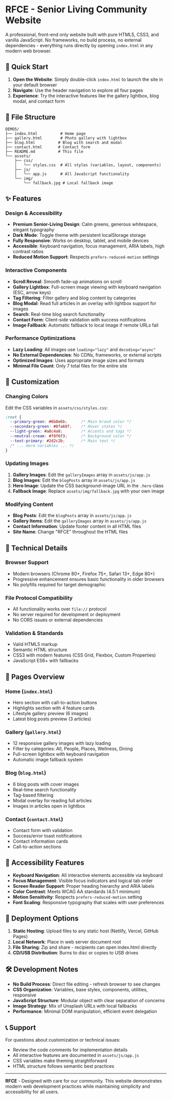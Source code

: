 # RFCE - Senior Living Community Website

A professional, front-end only website built with pure HTML5, CSS3, and vanilla JavaScript. No frameworks, no build process, no external dependencies - everything runs directly by opening `index.html` in any modern web browser.

## 🚀 Quick Start

1. **Open the Website**: Simply double-click `index.html` to launch the site in your default browser
2. **Navigate**: Use the header navigation to explore all four pages
3. **Experience**: Try the interactive features like the gallery lightbox, blog modal, and contact form

## 📁 File Structure

```
DEMO5/
├── index.html          # Home page
├── gallery.html        # Photo gallery with lightbox
├── blog.html          # Blog with search and modal
├── contact.html       # Contact form
├── README.md          # This file
└── assets/
    ├── css/
    │   └── styles.css  # All styles (variables, layout, components)
    ├── js/
    │   └── app.js      # All JavaScript functionality
    └── img/
        └── fallback.jpg # Local fallback image
```

## ✨ Features

### Design & Accessibility
- **Premium Senior-Living Design**: Calm greens, generous whitespace, elegant typography
- **Dark Mode**: Toggle theme with persistent localStorage storage
- **Fully Responsive**: Works on desktop, tablet, and mobile devices
- **Accessible**: Keyboard navigation, focus management, ARIA labels, high contrast ratios
- **Reduced Motion Support**: Respects `prefers-reduced-motion` settings

### Interactive Components
- **Scroll Reveal**: Smooth fade-up animations on scroll
- **Gallery Lightbox**: Full-screen image viewing with keyboard navigation (ESC, arrow keys)
- **Tag Filtering**: Filter gallery and blog content by categories
- **Blog Modal**: Read full articles in an overlay with lightbox support for images
- **Search**: Real-time blog search functionality
- **Contact Form**: Client-side validation with success notifications
- **Image Fallback**: Automatic fallback to local image if remote URLs fail

### Performance Optimizations
- **Lazy Loading**: All images use `loading="lazy"` and `decoding="async"`
- **No External Dependencies**: No CDNs, frameworks, or external scripts
- **Optimized Images**: Uses appropriate image sizes and formats
- **Minimal File Count**: Only 7 total files for the entire site

## 🎨 Customization

### Changing Colors
Edit the CSS variables in `assets/css/styles.css`:

```css
:root {
  --primary-green: #6b8e6b;      /* Main brand color */
  --secondary-green: #8fa68f;    /* Hover states */
  --light-green: #a8c4a8;        /* Accents and tags */
  --neutral-cream: #f8f6f3;      /* Background color */
  --text-primary: #2d2c2b;       /* Main text */
  /* ... more variables ... */
}
```

### Updating Images
1. **Gallery Images**: Edit the `galleryImages` array in `assets/js/app.js`
2. **Blog Images**: Edit the `blogPosts` array in `assets/js/app.js`
3. **Hero Image**: Update the CSS background-image URL in the `.hero` class
4. **Fallback Image**: Replace `assets/img/fallback.jpg` with your own image

### Modifying Content
- **Blog Posts**: Edit the `blogPosts` array in `assets/js/app.js`
- **Gallery Items**: Edit the `galleryImages` array in `assets/js/app.js`
- **Contact Information**: Update footer content in all HTML files
- **Site Name**: Change "RFCE" throughout the HTML files

## 🔧 Technical Details

### Browser Support
- Modern browsers (Chrome 80+, Firefox 75+, Safari 13+, Edge 80+)
- Progressive enhancement ensures basic functionality in older browsers
- No polyfills required for target demographic

### File Protocol Compatibility
- All functionality works over `file://` protocol
- No server required for development or deployment
- No CORS issues or external dependencies

### Validation & Standards
- Valid HTML5 markup
- Semantic HTML structure
- CSS3 with modern features (CSS Grid, Flexbox, Custom Properties)
- JavaScript ES6+ with fallbacks

## 📱 Pages Overview

### Home (`index.html`)
- Hero section with call-to-action buttons
- Highlights section with 4 feature cards
- Lifestyle gallery preview (6 images)
- Latest blog posts preview (3 articles)

### Gallery (`gallery.html`)
- 12 responsive gallery images with lazy loading
- Filter by categories: All, People, Places, Wellness, Dining
- Full-screen lightbox with keyboard navigation
- Automatic image fallback system

### Blog (`blog.html`)
- 6 blog posts with cover images
- Real-time search functionality
- Tag-based filtering
- Modal overlay for reading full articles
- Images in articles open in lightbox

### Contact (`contact.html`)
- Contact form with validation
- Success/error toast notifications
- Contact information cards
- Call-to-action sections

## 🎯 Accessibility Features

- **Keyboard Navigation**: All interactive elements accessible via keyboard
- **Focus Management**: Visible focus indicators and logical tab order
- **Screen Reader Support**: Proper heading hierarchy and ARIA labels
- **Color Contrast**: Meets WCAG AA standards (4.5:1 minimum)
- **Motion Sensitivity**: Respects `prefers-reduced-motion` setting
- **Font Scaling**: Responsive typography that scales with user preferences

## 🚀 Deployment Options

1. **Static Hosting**: Upload files to any static host (Netlify, Vercel, GitHub Pages)
2. **Local Network**: Place in web server document root
3. **File Sharing**: Zip and share - recipients can open index.html directly
4. **CD/USB Distribution**: Burns to disc or copies to USB drives

## 🛠 Development Notes

- **No Build Process**: Direct file editing - refresh browser to see changes
- **CSS Organization**: Variables, base styles, components, utilities, responsive
- **JavaScript Structure**: Modular object with clear separation of concerns
- **Image Strategy**: Mix of Unsplash URLs with local fallbacks
- **Performance**: Minimal DOM manipulation, efficient event delegation

## 📞 Support

For questions about customization or technical issues:
- Review the code comments for implementation details
- All interactive features are documented in `assets/js/app.js`
- CSS variables make theming straightforward
- HTML structure follows semantic best practices

---

**RFCE** - Designed with care for our community. This website demonstrates modern web development practices while maintaining simplicity and accessibility for all users.